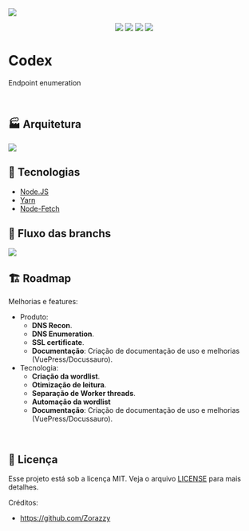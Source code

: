 <img src="https://i.ibb.co/KGjpQsL/code.png">
<p align="center">
  <img src="https://img.shields.io/github/repo-size/rogerinn/codex?color=black&label=size">
  <img src="https://img.shields.io/badge/Author-rogerinn-black">
  <img src="https://img.shields.io/github/issues-pr/rogerinn/codex?color=black">
  <img src="https://img.shields.io/github/last-commit/rogerinn/codex?color=black">
</p>

# Codex
Endpoint enumeration

<br>

## 🏭 Arquitetura

<img src="https://i.ibb.co/wsjw0q7/codex.png">

<br>

## :rocket: Tecnologias

- [Node.JS](https://nodejs.org/en/)
- [Yarn](https://classic.yarnpkg.com/lang/en/docs/)
- [Node-Fetch](https://www.npmjs.com/package/node-fetch#post-with-json)

## 💾 Fluxo das branchs

<img src="https://leanpub.com/site_images/git-flow/git-workflow-release-cycle-2feature.png">

<br>

## 🏗️ Roadmap

Melhorias e features:

- Produto:
  - **DNS Recon**.  
  - **DNS Enumeration**. 
  - **SSL certificate**.  
  - **Documentação**: Criação de documentação de uso e melhorias (VuePress/Docussauro).
- Tecnologia:
  - **Criação da wordlist**.  
  - **Otimização de leitura**. 
  - **Separação de Worker threads**.  
  - **Automação da wordlist**
  - **Documentação**: Criação de documentação de uso e melhorias (VuePress/Docussauro).

<br>

## :memo: Licença

Esse projeto está sob a licença MIT. Veja o arquivo [LICENSE](/LICENSE) para mais detalhes.

Créditos: 
 - https://github.com/Zorazzy
